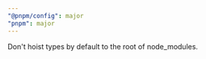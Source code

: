 ```yaml
---
"@pnpm/config": major
"pnpm": major
---
```


Don't hoist types by default to the root of node_modules.
